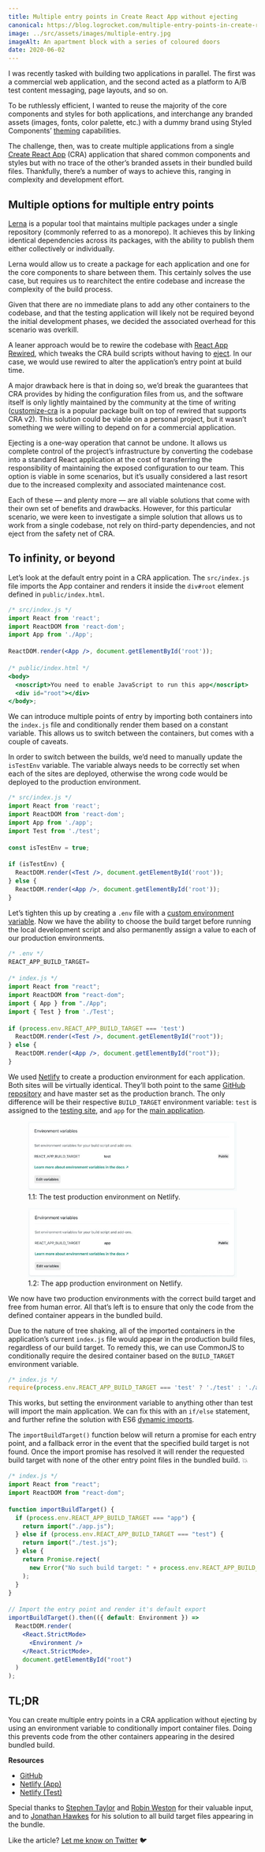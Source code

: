 ```yaml
---
title: Multiple entry points in Create React App without ejecting
canonical: https://blog.logrocket.com/multiple-entry-points-in-create-react-app-without-ejecting/
image: ../src/assets/images/multiple-entry.jpg
imageAlt: An apartment block with a series of coloured doors
date: 2020-06-02
---
```


I was recently tasked with building two applications in parallel. The first was a commercial web application, and the second acted as a platform to A/B test content messaging, page layouts, and so on.

To be ruthlessly efficient, I wanted to reuse the majority of the core components and styles for both applications, and interchange any branded assets (images, fonts, color palette, etc.) with a dummy brand using Styled Components’ [theming](https://styled-components.com/docs/advanced#theming) capabilities.

The challenge, then, was to create multiple applications from a single [Create React App](https://github.com/facebook/create-react-app) (CRA) application that shared common components and styles but with no trace of the other’s branded assets in their bundled build files. Thankfully, there’s a number of ways to achieve this, ranging in complexity and development effort.

## Multiple options for multiple entry points

[Lerna](https://github.com/lerna/lerna) is a popular tool that maintains multiple packages under a single repository (commonly referred to as a monorepo). It achieves this by linking identical dependencies across its packages, with the ability to publish them either collectively or individually.

Lerna would allow us to create a package for each application and one for the core components to share between them. This certainly solves the use case, but requires us to rearchitect the entire codebase and increase the complexity of the build process.

Given that there are no immediate plans to add any other containers to the codebase, and that the testing application will likely not be required beyond the initial development phases, we decided the associated overhead for this scenario was overkill.

A leaner approach would be to rewire the codebase with [React App Rewired](https://github.com/timarney/react-app-rewired), which tweaks the CRA build scripts without having to [eject](https://create-react-app.dev/docs/available-scripts/#npm-run-eject). In our case, we would use rewired to alter the application’s entry point at build time.

A major drawback here is that in doing so, we’d break the guarantees that CRA provides by hiding the configuration files from us, and the software itself is only lightly maintained by the community at the time of writing ([customize-cra](https://github.com/arackaf/customize-cra) is a popular package built on top of rewired that supports CRA v2). This solution could be viable on a personal project, but it wasn’t something we were willing to depend on for a commercial application.

Ejecting is a one-way operation that cannot be undone. It allows us complete control of the project’s infrastructure by converting the codebase into a standard React application at the cost of transferring the responsibility of maintaining the exposed configuration to our team. This option is viable in some scenarios, but it’s usually considered a last resort due to the increased complexity and associated maintenance cost.

Each of these — and plenty more — are all viable solutions that come with their own set of benefits and drawbacks. However, for this particular scenario, we were keen to investigate a simple solution that allows us to work from a single codebase, not rely on third-party dependencies, and not eject from the safety net of CRA.

## To infinity, or beyond

Let’s look at the default entry point in a CRA application. The `src/index.js` file imports the App container and renders it inside the `div#root` element defined in `public/index.html`.

```jsx
/* src/index.js */
import React from 'react';
import ReactDOM from 'react-dom';
import App from './App';

ReactDOM.render(<App />, document.getElementById('root'));

/* public/index.html */
<body>
  <noscript>You need to enable JavaScript to run this app</noscript>
  <div id="root"></div>
</body>;
```

We can introduce multiple points of entry by importing both containers into the `index.js` file and conditionally render them based on a constant variable. This allows us to switch between the containers, but comes with a couple of caveats.

In order to switch between the builds, we’d need to manually update the `isTestEnv` variable. The variable always needs to be correctly set when each of the sites are deployed, otherwise the wrong code would be deployed to the production environment.

```jsx
/* src/index.js */
import React from 'react';
import ReactDOM from 'react-dom';
import App from './app';
import Test from './test';

const isTestEnv = true;

if (isTestEnv) {
  ReactDOM.render(<Test />, document.getElementById('root'));
} else {
  ReactDOM.render(<App />, document.getElementById('root'));
}
```

Let’s tighten this up by creating a `.env` file with a [custom environment variable](https://create-react-app.dev/docs/adding-custom-environment-variables/). Now we have the ability to choose the build target before running the local development script and also permanently assign a value to each of our production environments.

```jsx
/* .env */
REACT_APP_BUILD_TARGET=

/* index.js */
import React from "react";
import ReactDOM from "react-dom";
import { App } from "./App";
import { Test } from './Test';

if (process.env.REACT_APP_BUILD_TARGET === 'test')
  ReactDOM.render(<Test />, document.getElementById("root"));
} else {
  ReactDOM.render(<App />, document.getElementById("root"));
}
```

We used [Netlify](https://www.netlify.com/) to create a production environment for each application. Both sites will be virtually identical. They’ll both point to the same [GitHub repository](https://github.com/phunkren/multiple-entry-points) and have master set as the production branch. The only difference will be their respective `BUILD_TARGET` environment variable: `test` is assigned to the [testing site](https://multiple-entry-points-test.netlify.app/), and `app` for the [main application](https://multiple-entry-points-app.netlify.app/).

<figure>
	<img src="../src/assets/images/entry-point-test.jpg" alt="The test production environment on Netlify."/>
  <figcaption>1.1: The test production environment on Netlify.</figcaption>
</figure>

<figure>
	<img src="../src/assets/images/entry-point-app.jpg" alt="The app production environment on Netlify"//>
  <figcaption>1.2: The app production environment on Netlify.</figcaption>
</figure>

We now have two production environments with the correct build target and free from human error. All that’s left is to ensure that only the code from the defined container appears in the bundled build.

Due to the nature of tree shaking, all of the imported containers in the application’s current `index.js` file would appear in the production build files, regardless of our build target. To remedy this, we can use CommonJS to conditionally require the desired container based on the `BUILD_TARGET` environment variable.

```jsx
/* index.js */
require(process.env.REACT_APP_BUILD_TARGET === 'test' ? './test' : './app');
```

This works, but setting the environment variable to anything other than test will import the main application. We can fix this with an `if/else` statement, and further refine the solution with ES6 [dynamic imports](https://developer.mozilla.org/en-US/docs/Web/JavaScript/Reference/Statements/import#dynamic_imports). 

The `importBuildTarget()` function below will return a promise for each entry point, and a fallback error in the event that the specified build target is not found. Once the import promise has resolved it will render the requested build target with none of the other entry point files in the bundled build. 💥

```jsx
/* index.js */
import React from "react";
import ReactDOM from "react-dom";

function importBuildTarget() {
  if (process.env.REACT_APP_BUILD_TARGET === "app") {
    return import("./app.js");
  } else if (process.env.REACT_APP_BUILD_TARGET === "test") {
    return import("./test.js");
  } else {
    return Promise.reject(
      new Error("No such build target: " + process.env.REACT_APP_BUILD_TARGET)
    );
  }
}

// Import the entry point and render it's default export
importBuildTarget().then(({ default: Environment }) =>
  ReactDOM.render(
    <React.StrictMode>
      <Environment />
    </React.StrictMode>,
    document.getElementById("root")
  )
);
```

## TL;DR

You can create multiple entry points in a CRA application without ejecting by using an environment variable to conditionally import container files. Doing this prevents code from the other containers appearing in the desired bundled build.

**Resources**

- [GitHub](https://github.com/phunkren/multiple-entry-points)
- [Netlify (App)](https://multiple-entry-points-app.netlify.app)
- [Netlify (Test)](https://multiple-entry-points-test.netlify.app)

Special thanks to [Stephen Taylor](https://twitter.com/meandmycode) and [Robin Weston](https://twitter.com/robinweston) for their valuable input, and to [Jonathan Hawkes](https://twitter.com/jonathanhawkes) for his solution to all build target files appearing in the bundle.

Like the article? [Let me know on Twitter](https://twitter.com/phunkren) 🐦
